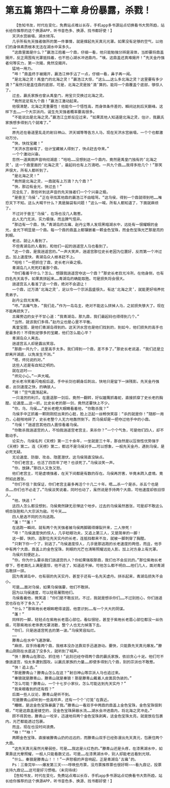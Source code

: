 # 第五篇 第四十二章 身份暴露，杀戮！
        【告知书友，时代在变化，免费站点难以长存，手机app多书源站点切换看书大势所趋，站长给你推荐的这个换源APP，听书音色多、换源、找书都好使！】
       天洪水宫崩塌，湖水倾泻。
       几乎所有先天强者做所的第一件事情，就是撑起先天真元光罩。如果没有足够的空气，以他们的身体素质根本无法在湖水中呆多久。
       “这鼎里面是什么？”嬴浩江抱着一个鼎，仔细一看，他只能勉强分辨是液体，当即要将鼎盖揭开，反正周围有光罩抵挡着，也不担心湖水冲进鼎内，“咦，这鼎盖还真难揭开！”先天金丹强者何等实力，第一次揭，竟然没揭开。
       猛地一用力。
       “哗！”鼎盖终于被揭开，嬴浩江伸手沾了一点，仔细一看，鼻子再一闻。
       “是北海之灵！禹皇门的北海之灵！”嬴浩江大惊，“这么……这么多北海之灵？这里要有多少滴？”虽然只是盖住鼎的底部，可是，北海之灵是按‘滴’算的。能将一个鼎覆盖个底部，够惊人了。
       过去，嬴氏家族也曾从禹皇门，用宝贝交换过北海之灵。
       “竟然足足有九个鼎！”嬴浩江激动起来。
       他很清楚，北海之灵重要性！他能令一个悟性高，而身体条件差的，瞬间达到后天巅峰。这样下去……一个大宗派内，诞生先天强者概率要高很多。
       “不能说出是北海之灵。”嬴浩江立即反应过来，“如果其他人知道是北海之灵，估计，我嬴氏家族想多得到几个就难了。”
       ……
       原先还在巷道里乱走的射日神山、洪天城等等各方人马，现在天洪水宫崩塌，一个个也都激动万分。
       “快，快找宝藏！”
       “天洪水宫崩塌了，估计宝藏被人得到了，快点赶去夺来。”
       一个个激动兴奋。
       忽然一道爽朗声音响彻湖底：“哈哈……没想到这一个鼎内，竟然是禹皇门独有的‘北海之灵’，这一个鼎里面的‘北海之灵’，最起码也有上万滴吧。一共九个鼎……我得多抢几个！”那笑声很大，所有人都听到了。
       “是北海之灵！”
       “竟然是北海之灵，一鼎就有上万滴？九个鼎？”
       “快，那边有金光，快过去！”
       完全乱了，那些听到这声音的先天强者们一个个兴奋之极。
       “是兽王‘乌侯’。”正在寻找其他鼎的嬴浩江不由暗骂，“这乌侯，得到一个鼎就得到吧……唯恐天下不知。这么大喊干什么？真是脑袋有问题！”这么一喊，所有人都知道了，下面就麻烦了。
       不过对于兽王‘乌侯’，在场也没几人敢惹。
       此人无门无派，实力极强，而且脾气怪异。
       “那边有一个鼎，快。”青湖岛的古雍、赵丹尘等人发现黑暗湖水中，远处有一很耀眼的金光，金光下明显是一个鼎。每一个鼎的鼎盖上都镶嵌着一颗金色宝珠，而金色宝珠光芒那是亮的刺眼。
       老远，就让人看到了。
       不但青湖岛的人看到，和他们一起的逍遥宫人马也看到了。
       “这一个鼎，是我逍遥宫的。”一声大笑声，逍遥宫那位史长老因为位置好，反而第一个冲过去。加上速度快，青湖岛众人根本赶不上。
       “哈哈！”一把抓住了鼎，史长老兴奋之极。
       青湖岛几人死死盯着那个鼎。
       “你们看着干什么？怎么，想跟我逍遥宫夺这一个鼎？”那史长老目光冷冽，在他身侧，也有四名先天高手。如果真拼起来……青湖岛的确能取胜。可是损失将会很大。
       逍遥宫五人看准了这一个鼎，绝对不会退让！
       一个鼎，过万滴‘北海之灵’，足以令一个宗派昌盛很久。有这‘北海之灵’，就能更好培养优秀弟子。
       赵丹尘目光发寒。
       “哼。”古雍气急，“我们走。”作为一岛岛主，绝对不能这么拼掉人马，之前损失够大了。现在不能再损失了。
       古雍旁边的女子不甘心道：“我青湖岛，那九鼎，我们最起码也得得到几个。”
       “当然，就该我们多得。”赵丹尘也是心里不平衡。
       禹皇宝图，是他们青湖岛得到的。这天洪水宫也是他们找到的，到如今，他们损失的高手也是最多的！不得到足够多的宝藏，他们怎么能心平？
       青湖岛众人离去。
       逍遥宫五人却是露出笑容。
       “那鼎一共九个，这里高手太多。我们得到一个鼎，差不多了。”那史长老说道，“我们还是立即离开湖底，以免发生不测。”
       “嗯，师兄说的对。”
       这些人还是有自知之明的。
       就在这时——
       “师兄小心。”一声大喊。
       史长老冷笑着闪电般后退，手中长剑也朝身后刺出，快地只是留下一抹残影。先天金丹强者，出剑速度之快，的确骇人。
       “锵！”空气震荡起来。
       一只凌厉的利爪，在震退那一剑后，竟然一翻转，好似雄鹰抓毒蛇，直接抓穿了史长老的胸膛。论速度……这一抓，比史长老的那一剑，竟然还要快上不少。
       “你，乌，乌侯……”史长老瞪大眼睛看着他，“你敢杀我？”
       乌侯手中正抓着一颗刚刚挖出来的心脏，脸上泛起一丝畅快笑容：“杀的就是你！”随即一用力，心脏啪地碎了，史长老整个人无力地轰然倒下。而乌侯却是一把夺过他手中的小鼎。
       “乌侯！”逍遥宫其他四人震惊看着乌侯。
       “你敢杀我逍遥宫的人，不怕我逍遥宫老宫主，来杀你？”一个个气急，可是他们四人，却不敢动手。
       论实力，乌侯名列《天榜》第一三十余年，一坐就是三十年，那自然是以压倒性优势强于《天榜》第二。连《天榜》第二，都远不是乌侯对手……可以想象，一般先天金丹，遇到乌侯，是必死无疑。
       无论速度、防御、攻击、隐匿潜伏，这乌侯简直没缺点。
       “你们老宫主，也活了四百年了吧？也该死了。”乌侯淡笑一声。
       “你，放肆。”那四人又急又怒。
       他们老宫主，可是虚境强者，在天下间都是有数的存在。乌侯再厉害，毕竟未跨入虚境。竟然如此嚣张。
       “你们不信？我保证，你们老宫主最多再活个十几二十年。嗯……杀一个是杀，杀五个也是杀……你们也不必走了。”乌侯淡笑说着，同时也动了，虽然说是手持两个大鼎，可他速度却依旧惊人。
       “他，快逃！”
       这四人怎么都没想到，乌侯竟然肆无忌惮这个地步。过去的乌侯虽然嚣张，可是却不敢这么明目张胆和八大宗派为敌。可今天……
       四人是选不同的方向逃跑。
       “蓬！”“蓬！”
       在逃跑一瞬间，就有两个先天强者被乌侯两脚踢得爆裂开来，二人惨死！
       “呼！”乌侯速度快的惊人，几乎眨眼功夫，又追上第三人，又是简单的一脚！
       这一脚，快的，连那位先天实丹的长老，连抵挡都来不及，就被一脚刺穿了胸膛。
       “只剩下你一个了，别逃了。”乌侯速度惊人，几乎是那逃跑的长老速度的两倍，而且，他手中有两个大鼎，鼎盖上的金色宝珠，刺眼的光芒也清晰照耀远处人影。加上对方身上有光罩。
       乌侯片刻便赶上。
       “你，你为什么要杀我们逍遥宫的人？你如果强取那鼎，我们也不会反抗的。”那位紫袍长老停下，苍老面孔上满是震惊，他不逃了，知道逃不掉。可他怎么都不明白……他们几人，面对青湖岛敢拼一拼。
       因为青湖岛中，也有弱的先天实丹，甚至于还有一名先天虚丹。拼杀起来，青湖岛损失不会小。
       可是……面对乌侯，如果乌侯强要，他们不敢拼。
       因为以乌侯速度，可以轻易屠戮他们。
       乌侯看着他，微笑道：“你们是不敢反抗，不过，我就是想杀你们……不过别担心，你们逍遥宫也存在不了多久了。”
       “什么？”那紫袍长老眼眸瞪得滚圆，他意识到……有一个大大的阴谋。
       “蓬！”
       同样的一脚，轻轻点在紫袍长老眉心部位。看似很轻，甚至于紫袍长老眉心部位都没一丝伤痕，可那紫袍长老体表光罩消散，整个人也无力掉落下去。
       “你们，只是逍遥宫死去的第一波。”乌侯笑容灿烂。
       ……
       滕青山在水中飞速游窜。
       “麻烦，双手持着两个鼎，我根本没办法靠双手迅速游动。要快，只能靠先天真元爆发。”滕青山刚刚在水底逃了没多久，就听到了喊声。
       “快！滕青山在那边，抓住他！”此刻已经夺得两个鼎的嬴氏家族，依旧贪心十足。他们可不像逍遥宫，怕太多遭到围攻。以嬴氏家族的力量……即使多得到几个鼎，别的宗派也不敢惹。
       “快！追上去。”
       “那是滕青山？滕青山怎么在这？”射日神山等宗派人马也追过来。
       “秦狼就是滕青山，滕青山就是秦狼！那是滕青山戴着人皮面具伪装的。”
       “怎么可能？滕青山，一个十七岁小家伙，怎么可能达到先天实丹？”
       “我亲眼看到的还有假？”
       后面一些人议论，滕青山是听不到。
       可是滕青山却听到一些高呼声，还有一个个‘灯笼’在靠近。
       “糟糕，是这金色宝珠暴露了我。”滕青山一看双手中两鼎的鼎盖上金色宝珠，金色宝珠很刺眼，“可是这鼎盖是镂空的，没金色宝珠屏蔽水流……湖水会冲进鼎内，将北海之灵冲走。”
       顾不得其他，滕青山一咬牙，迅速地将两个金色宝珠剥离，这金色宝珠太亮，就是放在包裹内，光芒都能透过包裹。
       而且，现在也没时间浪费。
       “咻！”“咻！”
       两颗金色宝珠，直接被滕青山扔的远远的，而滕青山双手已经弥漫出先天真元，包裹住两个大鼎。
       “这先天真元虽然光晕弱些，可是……我这是火红色的。”滕青山还是头疼，在漆黑湖水中，如果靠这光晕照耀，一般人只能看数丈远。可是……在漆黑湖水中，别人却能老远看到光球。
       “什么，秦狼是滕青山！！！”一声怒极的声音响起，正是青湖岛‘古雍’的。
       Ps：三章完毕~~~爆发第三天~~~呼唤些月票，没月票推荐票也很好啊~~~看九鼎记，投票支持九鼎记……这可是好习惯哦。（未完待续）
       【告知书友，时代在变化，免费站点难以长存，手机app多书源站点切换看书大势所趋，站长给你推荐的这个换源APP，听书音色多、换源、找书都好使！】
